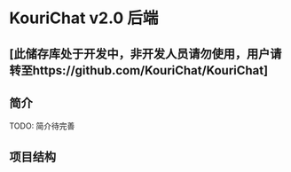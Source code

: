 # KouriChat v2.0 后端 
## [此储存库处于开发中，非开发人员请勿使用，用户请转至https://github.com/KouriChat/KouriChat]

## 简介
TODO: 简介待完善

## 项目结构